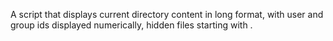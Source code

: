 A script that displays current directory content in long format, with user and group ids displayed numerically, hidden files starting with .
